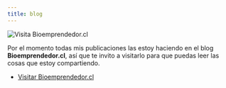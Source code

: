 ```yaml
---
title: blog
---
```


<span class="image main">
	<img src="https://res.cloudinary.com/diegoscl/image/upload/c_limit,f_auto,q_auto,w_1080/blog/bioemp_screenshot.png" alt="Visita Bioemprendedor.cl">
</span>

Por el momento todas mis publicaciones las estoy haciendo en el blog **Bioemprendedor.cl**, así que te invito a visitarlo para que puedas leer las cosas que estoy compartiendo.

<ul class="actions">
	<li><a href="https://bioemprendedor.cl" target="_blank" class="button primary icon fa-external-link">Visitar Bioemprendedor.cl</a></li>
</ul>
